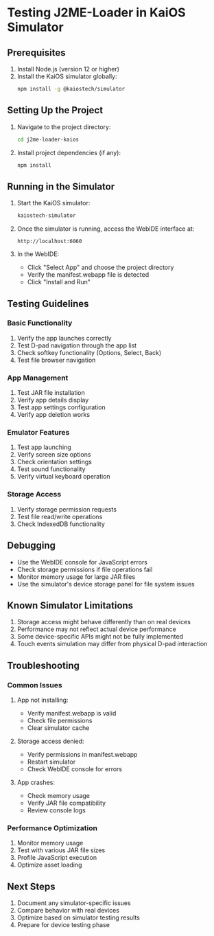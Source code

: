 # Testing J2ME-Loader in KaiOS Simulator

## Prerequisites

1. Install Node.js (version 12 or higher)
2. Install the KaiOS simulator globally:
   ```bash
   npm install -g @kaiostech/simulator
   ```

## Setting Up the Project

1. Navigate to the project directory:
   ```bash
   cd j2me-loader-kaios
   ```

2. Install project dependencies (if any):
   ```bash
   npm install
   ```

## Running in the Simulator

1. Start the KaiOS simulator:
   ```bash
   kaiostech-simulator
   ```

2. Once the simulator is running, access the WebIDE interface at:
   ```
   http://localhost:6060
   ```

3. In the WebIDE:
   - Click "Select App" and choose the project directory
   - Verify the manifest.webapp file is detected
   - Click "Install and Run"

## Testing Guidelines

### Basic Functionality
1. Verify the app launches correctly
2. Test D-pad navigation through the app list
3. Check softkey functionality (Options, Select, Back)
4. Test file browser navigation

### App Management
1. Test JAR file installation
2. Verify app details display
3. Test app settings configuration
4. Verify app deletion works

### Emulator Features
1. Test app launching
2. Verify screen size options
3. Check orientation settings
4. Test sound functionality
5. Verify virtual keyboard operation

### Storage Access
1. Verify storage permission requests
2. Test file read/write operations
3. Check IndexedDB functionality

## Debugging

- Use the WebIDE console for JavaScript errors
- Check storage permissions if file operations fail
- Monitor memory usage for large JAR files
- Use the simulator's device storage panel for file system issues

## Known Simulator Limitations

1. Storage access might behave differently than on real devices
2. Performance may not reflect actual device performance
3. Some device-specific APIs might not be fully implemented
4. Touch events simulation may differ from physical D-pad interaction

## Troubleshooting

### Common Issues
1. App not installing:
   - Verify manifest.webapp is valid
   - Check file permissions
   - Clear simulator cache

2. Storage access denied:
   - Verify permissions in manifest.webapp
   - Restart simulator
   - Check WebIDE console for errors

3. App crashes:
   - Check memory usage
   - Verify JAR file compatibility
   - Review console logs

### Performance Optimization
1. Monitor memory usage
2. Test with various JAR file sizes
3. Profile JavaScript execution
4. Optimize asset loading

## Next Steps

1. Document any simulator-specific issues
2. Compare behavior with real devices
3. Optimize based on simulator testing results
4. Prepare for device testing phase
